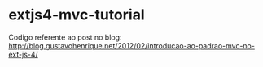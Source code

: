 extjs4-mvc-tutorial
===================

Codigo referente ao post no blog:
http://blog.gustavohenrique.net/2012/02/introducao-ao-padrao-mvc-no-ext-js-4/
